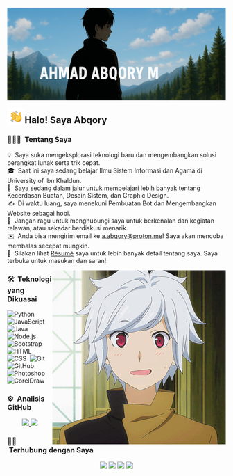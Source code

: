 ![Ahmad Abqory Banner](https://raw.githubusercontent.com/abqoryme/abqoryme/master/assets/Ahmad%20Abqory.png)

<img alt="Night Coding" src="./assets/Hand%20Wave.gif" width='40' align="left"/><h2>Halo! Saya Abqory</h2>

### 👨🏻‍💻 &nbsp;Tentang Saya

💡 &nbsp;Saya suka mengeksplorasi teknologi baru dan mengembangkan solusi perangkat lunak serta trik cepat.\
🎓 &nbsp;Saat ini saya sedang belajar Ilmu Sistem Informasi dan Agama di University of Ibn Khaldun.\
🌱 &nbsp;Saya sedang dalam jalur untuk mempelajari lebih banyak tentang Kecerdasan Buatan, Desain Sistem, dan Graphic Design.\
✍️ &nbsp;Di waktu luang, saya menekuni Pembuatan Bot dan Mengembangkan Website sebagai hobi.\
💬 &nbsp;Jangan ragu untuk menghubungi saya untuk berkenalan dan kegiatan relawan, atau sekadar berdiskusi menarik.\
✉️ &nbsp;Anda bisa mengirim email ke a.abqory@proton.me! Saya akan mencoba membalas secepat mungkin.\
📄 &nbsp;Silakan lihat [Résumé](https://abqory.is-a.dev/resume) saya untuk lebih banyak detail tentang saya. Saya terbuka untuk masukan dan saran!

<img alt="Night Coding" src="https://raw.githubusercontent.com/abqoryme/abqoryme/master/assets/1bd45567edfc267bba85f666202bace5.gif" align="right"/>

### 🛠 &nbsp;Teknologi yang Dikuasai

![Python](https://img.shields.io/badge/-Python-05122A?style=flat&logo=python)&nbsp;
![JavaScript](https://img.shields.io/badge/-JavaScript-05122A?style=flat&logo=javascript)&nbsp;
![Java](https://img.shields.io/badge/-Java-05122A?style=flat&logo=Java&logoColor=FFA518)&nbsp;
![Node.js](https://img.shields.io/badge/-Node.js-05122A?style=flat&logo=node.js)&nbsp;
![Bootstrap](https://img.shields.io/badge/-Bootstrap-05122A?style=flat&logo=bootstrap&logoColor=563D7C)\
![HTML](https://img.shields.io/badge/-HTML-05122A?style=flat&logo=HTML5)&nbsp;
![CSS](https://img.shields.io/badge/-CSS-05122A?style=flat&logo=CSS3&logoColor=1572B6)&nbsp;
![Git](https://img.shields.io/badge/-Git-05122A?style=flat&logo=git)&nbsp;
![GitHub](https://img.shields.io/badge/-GitHub-05122A?style=flat&logo=github)&nbsp;
![Photoshop](https://img.shields.io/badge/adobe%20photoshop-%2331A8FF.svg?style=for-the-badge&logo=adobe%20photoshop&logoColor=white)&nbsp;
![CorelDraw](https://img.shields.io/badge/-CorelDraw-05122A?style=flat&logo=CorelDraw)

### ⚙️ &nbsp;Analisis GitHub

<p align="center">
<a href="https://github.com/abqoryme">
  <img height="180em" src="https://github-readme-stats-eight-theta.vercel.app/api?username=abqoryme&show_icons=true&theme=algolia&include_all_commits=true&count_private=true"/>
  <img height="180em" src="https://github-readme-stats-eight-theta.vercel.app/api/top-langs/?username=abqoryme&layout=compact&langs_count=8&theme=algolia"/>
</a>
</p>

### 🤝🏻 &nbsp;Terhubung dengan Saya

<p align="center">
<a href="https://abqory.is-a.dev"><img src="https://img.shields.io/badge/-abqory.is-a.dev-3423A6?style=flat&logo=Google-Chrome&logoColor=white"/></a>
<a href="mailto:a.abqory@proton.me"><img src="https://img.shields.io/badge/-a.abqory@proton.me-D14836?style=flat&logo=Gmail&logoColor=white"/></a>
<a href="https://instagram.com/ahmadabkorimudabig"><img src="https://img.shields.io/badge/-@ahmadabqory-E4405F?style=flat&logo=Instagram&logoColor=white"/></a>
<a href="https://facebook.com/AVS1508"><img src="https://img.shields.io/badge/-@AVS1508-1877F2?style=flat&logo=Facebook&logoColor=white"/></a>
</p>

